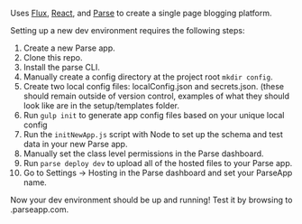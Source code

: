 Uses [Flux](http://facebook.github.io/flux), [React](http://facebook.github.io/react), and [Parse](https://www.parse.com/) to create a single page blogging platform.

Setting up a new dev environment requires the following steps:

1. Create a new Parse app.
2. Clone this repo.
3. Install the parse CLI.
4. Manually create a config directory at the project root `mkdir config`.
5. Create two local config files: localConfig.json and secrets.json. (these should remain outside of version control,
    examples of what they should look like are in the setup/templates folder.
6. Run `gulp init` to generate app config files based on your unique local config
7. Run the `initNewApp.js` script with Node to set up the schema and test data in your new Parse app.
8. Manually set the class level permissions in the Parse dashboard.
9. Run `parse deploy dev` to upload all of the hosted files to your Parse app.
10. Go to Settings -> Hosting in the Parse dashboard and set your ParseApp name.

Now your dev environment should be up and running! Test it by browsing to <your ParseApp name>.parseapp.com.

